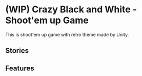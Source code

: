 # (WIP) Crazy Black and White - Shoot'em up Game
This is shoot'em up game with retro theme made by Unity. 
## Stories
## Features

